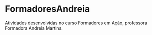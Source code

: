 # FormadoresAndreia
Atividades desenvolvidas no curso Formadores em Ação, professora Formadora Andreia Martins. 
